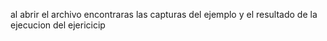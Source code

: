 al abrir el archivo encontraras las capturas del ejemplo y el resultado de la ejecucion del ejericicip
